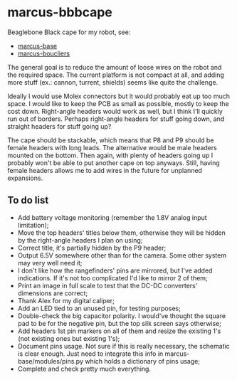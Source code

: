 # marcus-bbbcape

Beaglebone Black cape for my robot, see:

- [marcus-base](https://github.com/miek770/marcus-base)
- [marcus-boucliers](https://github.com/miek770/marcus-boucliers)

The general goal is to reduce the amount of loose wires on the robot and the required space. The current platform is not compact at all, and adding more stuff (ex.: cannon, turrent, shields) seems like quite the challenge.

Ideally I would use Molex connectors but it would probably eat up too much space. I would like to keep the PCB as small as possible, mostly to keep the cost down. Right-angle headers would work as well, but I think I'll quickly run out of borders. Perhaps right-angle headers for stuff going down, and straight headers for stuff going up?

The cape should be stackable, which means that P8 and P9 should be female headers with long leads. The alternative would be male headers mounted on the bottom. Then again, with plenty of headers going up I probably won't be able to put another cape on top anyways. Still, having female headers allows me to add wires in the future for unplanned expansions.

## To do list

- Add battery voltage monitoring (remember the 1.8V analog input limitation);
- Move the top headers' titles below them, otherwise they will be hidden by the right-angle headers I plan on using;
- Correct title, it's partially hidden by the P9 header;
- Output 6.5V somewhere other than for the camera. Some other system may very well need it;
- I don't like how the rangefinders' pins are mirrored, but I've added indications. If it's not too complicated I'd like to mirror 2 of them;
- Print an image in full scale to test that the DC-DC converters' dimensions are correct;
- Thank Alex for my digital caliper;
- Add an LED tied to an unused pin, for testing purposes;
- Double-check the big capacitor polarity. I would've thought the square pad to be for the negative pin, but the top silk screen says otherwise;
- Add headers 1st pin markers on all of them and resize the existing 1's (not existing ones but existing 1's);
- Document pins usage. Not sure if this is really necessary, the schematic is clear enough. Just need to integrate this info in marcus-base/modules/pins.py which holds a dictionary of pins usage;
- Complete and check pretty much everything.
